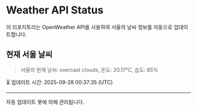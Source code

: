 
# Weather API Status

이 리포지토리는 OpenWeather API를 사용하여 서울의 날씨 정보를 자동으로 업데이트합니다.

## 현재 서울 날씨
> 서울의 현재 날씨: overcast clouds, 온도: 20.17°C, 습도: 85%

⏳ 업데이트 시간: 2025-09-28 00:37:35 (UTC)

---
자동 업데이트 봇에 의해 관리됩니다.

